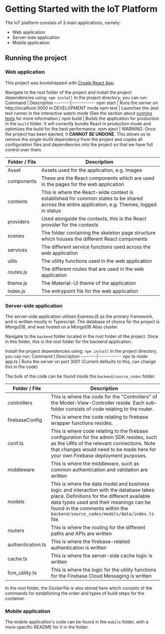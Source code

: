 
# Getting Started with the IoT Platform

The IoT platform consists of 3 main applications, namely:
- Web application
- Server-side application
- Mobile application

## Running the project
### Web application

This project was bootstrapped with [Create React App](https://github.com/facebook/create-react-app).

Navigate to the root folder of the project and install the project dependencies using:
`npm install`
In the project directory, you can run:
Command | Description
--------|------------
npm start | Runs the server on http://localhost:3000 in DEVELOPMENT mode
npm test | Launches the Jest test runner in the interactive watch mode (See the section about [running tests](https://facebook.github.io/create-react-app/docs/running-tests) for more information.)
npm build | Builds the application for production in the `build` folder. It will correctly bundle React in production mode and optimizes the build for the best performance.
npm eject | WARNING: Once the project has been ejected, it **CANNOT BE UNDONE**. This allows us to remove the single-build dependency from the project and copies all configuration files and dependencies into the project so that we have full control over them.

Folder / File | Description
--------------|------------
Asset | Assets used for the application, e.g. Images
components | These are the React components which are used in the pages for the web application
contexts | This is where the React-wide context is established for common states to be shared across the entire application, e.g. Themes, logged in status
providers | Used alongside the contexts, this is the React provider for the contexts
scenes | The folder containing the skeleton page structure which houses the different React components
services | The different service functions used across the web application
utils | The utility functions used in the web application
routes.js | The different routes that are used in the web application
theme.js | The Material-UI theme of the application
index.js | The entrypoint file for the web application

### Server-side application

The server-side application utilises ExpressJS as the primary framework, and is written mostly in Typescript. The database of choice for the project is MongoDB, and was hosted on a MongoDB Atlas cluster.

Navigate to the ```backend``` folder located in the root folder of the project. Once in this folder, this is the root folder for the backend application.

Install the project dependencies using:
`npm install`
In the project directory, you can run:
Command | Description
--------|------------
npx ts-node app.ts | Runs the server on port 3001 (Current defaults to this, can change this in the code)

The bulk of the code can be found inside the ```backend/source_codes``` folder.

Folder / File | Description
--------------|------------
controllers | This is where the code for the "Controllers" of the Model-View-Controller reside. Each sub-folder consists of code relating to the router.
firebaseConfig | This is where the code relating to firebase wrapper functions resides.
conf.ts | This is where code relating to the firebase configuration for the admin SDK resides, such as the URIs of the relevant connections. Note that changes would need to be made here for your own Firebase deployment purposes.
middleware | This is where the middleware, such as common authentication and validation are written
models | This is where the data model and business logic and interaction with the database takes place. Definitions for the different available data types used and their meanings can be found in the comments within the ```backend/source_codes/models/data/index.ts``` file.
routers | This is where the routing for the different paths and APIs are written
authentication.ts | This is where the firebase-related authentication is written
cache.ts | This is where the server-side cache logic is written
fcm_utility.ts | This is where the logic for the utility functions for the Firebase Cloud Messaging is written

In the root folder, the Dockerfile is also stored here which consists of the commands for establishing the order and types of build steps for the container.

### Mobile application

The mobile application's code can be found in the ```mobile``` folder, with a more specific README for it in the folder.

